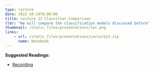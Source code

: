 ```yaml
---
type: lecture
date: 2022-10-24T8:00:00
title: Lecture 23 Classifier Comparison
tldr: "We will compare the classification models discussed before"
thumbnail: /static_files/presentations/lec.png
links: 
    - url: /static_files/presentations/Lecture23.zip
      name: Notebook
---
```

**Suggested Readings:**
- [Recording](https://erau.zoom.us/rec/share/UtYVllhBHAL9TV7kyZux6EskP15MhAFH5vaRx-HhY2KlBbNjqf70PQoYW_xPm7rj.4tdsT6Fudi3L8_Yj?startTime=1666794084000)
